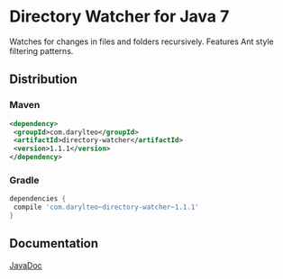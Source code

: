 # Directory Watcher for Java 7

Watches for changes in files and folders recursively. Features Ant style filtering patterns.

## Distribution

### Maven
```xml
<dependency>
 <groupId>com.darylteo</groupId>
 <artifactId>directory-watcher</artifactId>
 <version>1.1.1</version>
</dependency>
````

### Gradle
```groovy
dependencies {
 compile 'com.darylteo~directory-watcher~1.1.1'
}
````

## Documentation
[JavaDoc](http://darylteo.github.io/directory-watcher/javadoc/current/)

